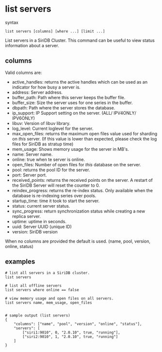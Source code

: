 list servers
============

syntax

	list servers [columns] [where ...] [limit ...]
	
List servers in a SiriDB Cluster. This command can be useful to view status
information about a server. 

columns
-------
Valid columns are:

- active_handles: returns the active handles which can be used as an indicator for how busy a server is.
- address: Server address.
- buffer_path: Path where this server keeps the buffer file.
- buffer_size: Size the server uses for one series in the buffer.
- dbpath: Path where the server stores the database.
- ip_support: IP Support setting on the server. (ALL/ IPV4ONLY/ IPV6ONLY)
- libuv: Version of libuv library.
- log_level: Current loglevel for the server.
- max\_open\_files: returns the maximum open files value used for sharding on *this* server. (If this value is lower than expected, please check the log files for SiriDB as stratup time)
- mem_usage: Shows memory usage for the server in MB's.
- name: Server name.
- online: true when te server is online.
- open_files: Number of open files for *this* database on the server.
- pool: returns the pool ID for the server.
- port: Server port.
- received_points: returns the received points on the server. A restart of the SiriDB Server will reset the counter to 0.
- reindex_progress: returns the re-index status. Only available when the database is re-indexing series over pools.
- startup_time: time it took to start the server.
- status: current server status.
- sync_progress: return synchronization status while creating a new replica server.
- uptime: uptime in seconds.
- uuid: Server UUID (unique ID)
- version: SiriDB version

When no columns are provided the default is used. (name, pool, version, online, status)

examples
--------

	# list all servers in a SiriDB cluster.
	list servers
	
	# list all offline servers
	list servers where online == false
	
	# view memory usage and open files on all servers.
	list servers name, mem_usage, open_files


	# sample output (list servers)
	{
		"columns": ["name", "pool", "version", "online", "status"],
		"servers": [
			["siri1:9010", 0, "2.0.10", true, "running"], 
			["siri2:9010", 1, "2.0.10", true, "running"]
		]
	}